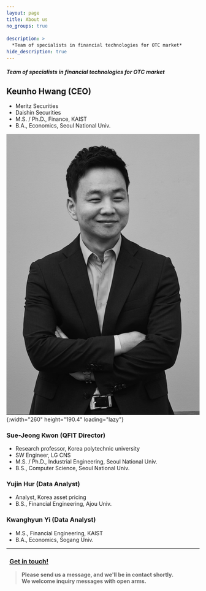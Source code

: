 ```yaml
---
layout: page
title: About us
no_groups: true

description: >
  *Team of specialists in financial technologies for OTC market*
hide_description: true
--- 
```


#### *Team of specialists in financial technologies for OTC market*

<!-- members -->
## Keunho Hwang (CEO) 
* Meritz Securities     <br>
* Daishin Securities    <br>
* M.S. / Ph.D., Finance, KAIST <br>
* B.A., Economics, Seoul National Univ.

![Screenshot](../assets/img/blog/1.jpg){:width="260" height="190.4" loading="lazy"}

### Sue-Jeong Kwon (QFIT Director)
* Research professor, Korea polytechnic university
* SW Engineer, LG CNS
* M.S. / Ph.D., Industrial Engineering, Seoul National Univ.
* B.S., Computer Science, Seoul National Univ.

### Yujin Hur (Data Analyst)
* Analyst, Korea asset pricing     
* B.S., Financial Engineering, Ajou Univ. 


### Kwanghyun Yi (Data Analyst)
* M.S., Financial Engineering, KAIST 
* B.A., Economics, Sogang Univ.


<hr>


### <i class="fa fa-envelope-o fa-2x"></i> &nbsp; [Get in touch!](mailto:admin@qvious.com)
> **Please send us a message, and we'll be in contact shortly. <br> We welcome inquiry messages with open arms.**     